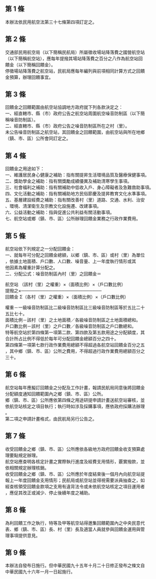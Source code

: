 第 1 條
-------
本辦法依民用航空法第三十七條第四項訂定之。

第 2 條
-------
交通部民用航空局（以下簡稱民航局）所屬徵收場站降落費之國營航空站  
（以下簡稱航空站），應每年提撥其場站降落費之百分之八作為航空站回  
饋金（以下簡稱回饋金）。  
停徵場站降落費之航空站，民航局應每年編列與前項相同計算方式之回饋  
金預算，辦理回饋事宜。

第 3 條
-------
回饋金之回饋範圍由航空站協調地方政府就下列各款決定之：  
一、經直轄市、縣（市）政府公告之航空站周圍航空噪音防制區（以下簡  
    稱噪音防制區）。  
二、經直轄市、縣（市）政府公告之噪音防制區所在之村（里）。  
未公告噪音防制區之航空站，其回饋金之回饋範圍，由航空站與所在地鄉  
（鎮、市、區）公所會同訂定之。

第 4 條
-------
回饋金之用途如下：  
一、維護居民身心健康之補助：指有關提昇生活環境品質及醫療保健事項。  
二、獎助學金之補助：指有關獎勵成績優異及補助清寒學生事項。  
三、社會福利之補助：指有關補助中低收入戶、身心障礙者及急難救助事項。  
四、文化活動之補助：指有關補助地方民俗節慶及提昇教育文化水準事項。  
五、基層建設經費之補助：指有關改善村（里）道路、交通、水利、治安  
    、環境、清潔衛生及宗教文化設施遷、改建事項。  
六、公益活動之補助：指與促進公共利益有關活動事項。  
七、航空站或鄉（鎮、市、區）公所辦理回饋金業務之行政作業費用。

第 5 條
-------
航空站依下列規定之一分配回饋金：  
一、就每年可分配之回饋金總額，以鄉（鎮、市、區）或村（里）為單位  
    ，依據土地面積、戶口數、人口數、噪音量、上一年度執行情形或其  
    他因素為權重計算分配之。  
二、分配公式：噪音防制區內村（里）之回饋金＝  
  
  航空站  （該村（里）之權重）×（面積比例）×（戶口數比例）  
  提撥之×──────────────────────────  
  回饋金  Σ（各村（里）之權重）×（面積比例）×（戶口數比例）  
  
權重－一級噪音防制區比二級噪音防制區比三級噪音防制區等於五比二十  
五比七十。  
面積比例－該村（里）之土地面積／各級噪音防制區之土地面積總和。  
戶口數比例－該村（里）之戶口數／各級噪音防制區之戶口數總和。  
特等航空站於第四條第一項第二款、第四款及第五款用途之分配額度，其  
合計所占比例不得低於每年可分配回饋金總額百分之四十。  
第四條第一項第七款行政作業費用總額不得超過各航空站回饋金百分之五  
，其中鄉（鎮、市、區）公所之費用，不得超過行政作業費用總額百分之  
三十。

第 6 條
-------
航空站每年應擬訂回饋金之分配及工作計畫，報請民航局同意後將回饋金  
分配額度通知回饋範圍內之鄉（鎮、市、區）公所。  
鄉（鎮、市、區）公所應依第四條之用途研提申請計畫送航空站審核，並  
依航空站核定之項目執行；執行時如涉及採購事項，應依政府採購法辦理  
。  
第二項之申請計畫格式，由民航局另行公告之。

第 7 條
-------
收受回饋金之鄉（鎮、市、區）公所應依各級地方政府回饋金收支預算處  
理要點規定辦理。  
航空站應查明各核定計畫之實際執行進度及經費支用情形，覈實撥款，並  
依相關規定辦理核銷。  
收受回饋金之鄉（鎮、市、區）公所應於年度結束後一個月內向航空站提  
報上一年度回饋金支用情形；民航局或航空站並得視需要派員抽查之，如  
經查核領受回饋金款項之支用有違背法令或未依航空站核定之項目運用者  
，應促其改正或減少、停止後續年度之補助。

第 8 條
-------
為利回饋工作之執行，特等及甲等航空站得邀集回饋範圍內之中央民意代  
表、鄉（鎮、市、區）長、村（里）長及適當人員就參與回饋金運用與管  
理事項提供意見。

第 9 條
-------
本辦法自發布日施行。但中華民國九十五年十月二十日修正發布之條文自  
中華民國九十六年一月一日起施行。

